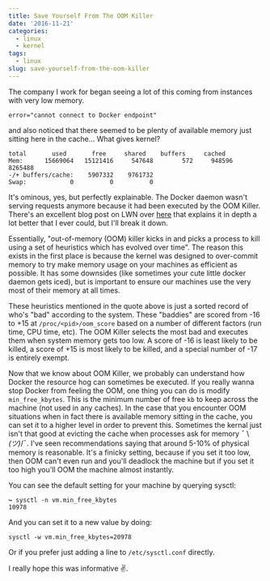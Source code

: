 ```yaml
---
title: Save Yourself From The OOM Killer
date: '2016-11-21'
categories:
  - linux
  - kernel
tags:
  - linux
slug: save-yourself-from-the-oom-killer
---
```



The company I work for began seeing a lot of this coming from instances with
very low memory.

```
error="cannot connect to Docker endpoint"
```

and also noticed that there seemed to be plenty of available memory just sitting
here in the cache... What gives kernel?

```
total       used       free     shared    buffers     cached
Mem:      15669064   15121416     547648        572     948596
8265488
-/+ buffers/cache:    5907332    9761732
Swap:            0          0          0
```

It's ominous, yes, but perfectly explainable. The Docker daemon wasn't serving
requests anymore because it had been executed by the OOM Killer. There's an
excellent blog post on LWN over [here](https://lwn.net/Articles/317814/) that
explains it in depth a lot better that I ever could, but I'll break it down.

Essentially, "out-of-memory (OOM) killer kicks in and picks a process to kill
using a set of heuristics which has evolved over time". The reason this exists
in the first place is because the kernel was designed to over-commit memory to
try make memory usage on your machines as efficient as possible. It has some
downsides (like sometimes your cute little docker daemon gets iced),
but is important to ensure our machines use the very most of their memory
at all times.

These heuristics mentioned in the quote above is just a sorted record of who's
"bad" according to the system. These "baddies" are scored from -16 to +15 at
`/proc/<pid>/oom_score` based on a number of different factors (run time, CPU time,
etc). The OOM Killer selects the most bad and executes them when system memory
gets too low. A score of -16 is least likely to be killed, a score of +15 is most
likely to be killed, and a special number of -17 is entirely exempt.

Now that we know about OOM Killer, we probably can understand how Docker the
resource hog can sometimes be executed. If you really wanna stop Docker from
feeling the OOM, one thing you can do is modify `min_free_kbytes`. This is the
minimum number of free `kb` to keep across the machine (not used in any caches).
In the case that you encounter OOM situations when in fact there is available
memory sitting in the cache, you can set it to a higher level in order to
prevent this. Sometimes the kernal just isn't that good at evicting the cache when
processes ask for memory  ¯ \\_(ツ)_/¯. I've seen recommendations saying that around 5-10% of
physical memory is reasonable. It's a finicky setting, because if you set it too low,
then OOM can't even run and you'll deadlock the machine but if you set it too high you'll OOM
the machine almost instantly.

You can see the default setting for your machine by querying sysctl:

```
↪ sysctl -n vm.min_free_kbytes
10978
```

And you can set it to a new value by doing:

```
sysctl -w vm.min_free_kbytes=20978
```

Or if you prefer just adding a line to `/etc/sysctl.conf` directly.

I really hope this was informative ✌.
